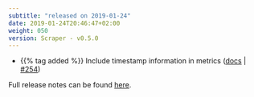 ```yaml
---
subtitle: "released on 2019-01-24"
date: 2019-01-24T20:46:47+02:00
weight: 050
version: Scraper - v0.5.0
---
```


- {{% tag added %}} Include timestamp information in metrics ([docs](https://docs.promitor.io/configuration/v0.x/#scraping)
 | [#254](https://github.com/tomkerkhove/promitor/issues/254))

Full release notes can be found [here](https://github.com/tomkerkhove/promitor/releases/tag/0.5.0).
